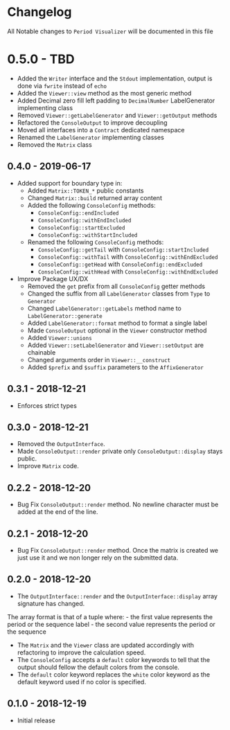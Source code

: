# Changelog

All Notable changes to `Period Visualizer` will be documented in this file

# 0.5.0 - TBD

- Added the `Writer` interface and the `Stdout` implementation, output is done via `fwrite` instead of `echo`
- Added the `Viewer::view` method as the most generic method
- Added Decimal zero fill left padding to `DecimalNumber` LabelGenerator implementing class
- Removed `Viewer::getLabelGenerator` and `Viewer::getOutput` methods 
- Refactored the `ConsoleOutput` to improve decoupling
- Moved all interfaces into a `Contract` dedicated namespace
- Renamed the `LabelGenerator` implementing classes
- Removed the `Matrix` class

## 0.4.0 - 2019-06-17

- Added support for boundary type in:
    - Added `Matrix::TOKEN_*` public constants
    - Changed `Matrix::build` returned array content
    - Added the following `ConsoleConfig` methods:
        - `ConsoleConfig::endIncluded`
        - `ConsoleConfig::withEndIncluded`
        - `ConsoleConfig::startExcluded`
        - `ConsoleConfig::withStartIncluded`
    - Renamed the following `ConsoleConfig` methods:
        - `ConsoleConfig::getTail` with `ConsoleConfig::startIncluded` 
        - `ConsoleConfig::withTail` with `ConsoleConfig::withEndExcluded` 
        - `ConsoleConfig::getHead` with `ConsoleConfig::endExcluded` 
        - `ConsoleConfig::withHead` with `ConsoleConfig::withEndExcluded`
- Improve Package UX/DX
    - Removed the `get` prefix from all `ConsoleConfig` getter methods
    - Changed the suffix from all `LabelGenerator` classes from `Type` to `Generator`
    - Changed `LabelGenerator::getLabels` method name to `LabelGenerator::generate`
    - Added `LabelGenerator::format` method to format a single label
    - Made `ConsoleOutput` optional in the `Viewer` constructor method
    - Added `Viewer::unions`
    - Added `Viewer::setLabelGenerator` and `Viewer::setOutput` are chainable
    - Changed arguments order in `Viewer::__construct`
    - Added `$prefix` and `$suffix` parameters to the `AffixGenerator`

## 0.3.1 - 2018-12-21

- Enforces strict types

## 0.3.0 - 2018-12-21

- Removed the `OutputInterface`.
- Made `ConsoleOutput::render` private only `ConsoleOutput::display` stays public.
- Improve `Matrix` code.

## 0.2.2 - 2018-12-20

- Bug Fix `ConsoleOutput::render` method. No newline character must be added at the end of the line.

## 0.2.1 - 2018-12-20

- Bug Fix `ConsoleOutput::render` method. Once the matrix is created we just use it and we non longer rely on the submitted data.

## 0.2.0 - 2018-12-20

- The `OutputInterface::render` and the `OutputInterface::display` array signature has changed.

The array format is that of a tuple where:
	- the first value represents the period or the sequence label
	- the second value represents the period or the sequence

- The `Matrix` and the `Viewer` class are updated accordingly with refactoring to improve the calculation speed.
- The `ConsoleConfig` accepts a `default` color keywords to tell that the output should fellow the default colors from the console.
- The `default` color keyword replaces the `white` color keyword as the default keyword used if no color is specified.

## 0.1.0 - 2018-12-19

- Initial release
